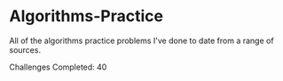 # Algorithms-Practice

All of the algorithms practice problems I've done to date from a range of sources.

Challenges Completed: 40

